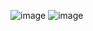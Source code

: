 ![image](https://user-images.githubusercontent.com/58285947/235671711-163c0ced-d601-4549-bd79-9722deaf718a.png)
![image](https://user-images.githubusercontent.com/58285947/235671815-92b9e2db-f2ca-4c0d-8da8-795db3474c97.png)
